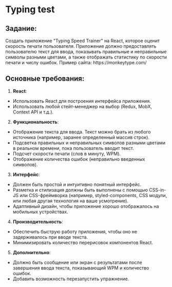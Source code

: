 <h1>Typing test</h1>
<section>
<h2>Задание:</h2>
Создать приложение "Typing Speed Trainer" на React, которое оценит скорость печати пользователя. Приложение должно предоставлять пользователю текст для ввода, показывать правильные и неправильные символы разными цветами, а также отображать статистику по скорости печати и числу ошибок.
Пример сайта: https://monkeytype.com/
</section>
<h2>Основные требования:</h2>

1. **React**:

- Использовать React для построения интерфейса приложения.
- Использовать любой стейт-менеджер на выбор (Redux, MobX, Context API и т.д.).

2. **Функциональность**:
   
- Отображение текста для ввода. Текст можно брать из любого источника (например, заранее определенный массив строк).
- Подсветка правильных и неправильных символов разными цветами в реальном времени, пока пользователь вводит текст.
- Подсчет скорости печати (слов в минуту, WPM).
- Отображение количества ошибок (неправильно введенных символов).
  
3. **Интерфейс**:
   
- Должен быть простой и интуитивно понятный интерфейс.
- Разметка и стилизация должны быть выполнены с помощью CSS-in-JS или CSS-фреймворка (например, styled-components, CSS модули, или любая другая технология на ваше усмотрение).
- Адаптивный дизайн, чтобы приложение хорошо отображалось на мобильных устройствах.

4. **Производительность**:

- Обеспечить быструю работу приложения, чтобы оно не задерживалось при вводе текста.
- Минимизировать количество перерисовок компонентов React.

5. **Дополнительно**:

- Должно быть сообщение или экран с результатами после завершения ввода текста, показывающий WPM и количество ошибок.
- Добавить возможность перезапустить упражнение.
